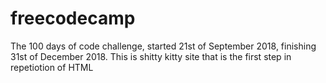 # freecodecamp
The 100 days of code challenge, started 21st of September 2018, finishing 31st of December 2018.
This is shitty kitty site that is the first step in repetiotion of HTML
